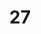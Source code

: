 ---
title: "27"
imageurl: "../src/content/thumbnail/27.webp"
dwnurl: "https://imgs1.thamizhnation.org/27.jpg"
tags: ['thalaivar']
---